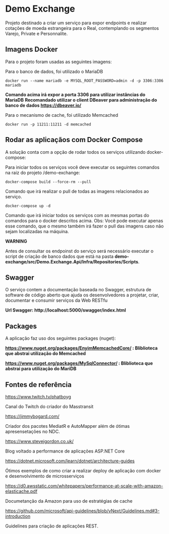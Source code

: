 # Demo Exchange

Projeto destinado a criar um serviço para expor endpoints e realizar cotações de moeda estrangeira para o Real, contemplando os segmentos Varejo, Private e Personnalite.

## Imagens Docker
Para o projeto foram usadas as seguintes imagens:

Para o banco de dados, foi utilizado o MariaDB

`docker run --name mariadb -e MYSQL_ROOT_PASSWORD=admin -d -p 3306:3306 mariadb`

**Comando acima irá expor a porta 3306 para utilizar instâncias do MariaDB**
**Recomandado utilizar o client DBeaver para administração do banco de dados https://dbeaver.io/**

Para o mecanismo de cache, foi utilizado Memcached

`docker run -p 11211:11211 -d memcached`

## Rodar as aplicaçãos com Docker Compose
A solução conta com a opção de rodar todos os serviços utilizando docker-compose:

Para iniciar todos os serviços você deve executar os seguintes comandos na raiz do projeto /demo-exchange: 

`docker-compose build --force-rm --pull`

Comando que irá realizar o pull de todas as imagens relacionados ao serviço.

`docker-compose up -d`

Comando que irá iniciar todos os serviços com as mesmas portas do comandos para o docker descritos acima.
Obs: Você pode executar apenas esse comando, que o mesmo também irá fazer o pull das imagens caso não sejam localizadas na máquina.

**WARNING**

Antes de consultar os endpoinst do serviço será necessário executar o script de criação de banco dados que está na pasta **demo-exchange/src/Demo.Exchange.Api/Infra/Repositories/Scripts**.

## Swagger
O serviço contem a documentação baseada no Swagger, estrutura de software de código aberto que ajuda os desenvolvedores a projetar, criar, documentar e consumir serviços da Web RESTfu

**Url Swagger: http://localhost:5000/swagger/index.html**

## Packages
A aplicação faz uso dos seguintes packages (nuget):

**https://www.nuget.org/packages/EnyimMemcachedCore/ : Bliblioteca que abstrai utilização do Memcached**

**https://www.nuget.org/packages/MySqlConnector/ : Bliblioteca que abstrai para utilização do MariDB**

## Fontes de referência
https://www.twitch.tv/phatboyg

Canal do Twitch do criador do Masstransit

https://jimmybogard.com/

Criador dos pacotes MediatR e AutoMapper além de ótimas apresensetações no NDC.

https://www.stevejgordon.co.uk/

Blog voltado a performance de aplicações ASP.NET Core

https://dotnet.microsoft.com/learn/dotnet/architecture-guides

Ótimos exemplos de como criar a realizar deploy de aplicação com docker e desenvolvimento de microsserviços

https://d0.awsstatic.com/whitepapers/performance-at-scale-with-amazon-elasticache.pdf

Documetanção da Amazon para uso de estratégias de cache

https://github.com/microsoft/api-guidelines/blob/vNext/Guidelines.md#3-introduction

Guidelines para criação de aplicações REST.